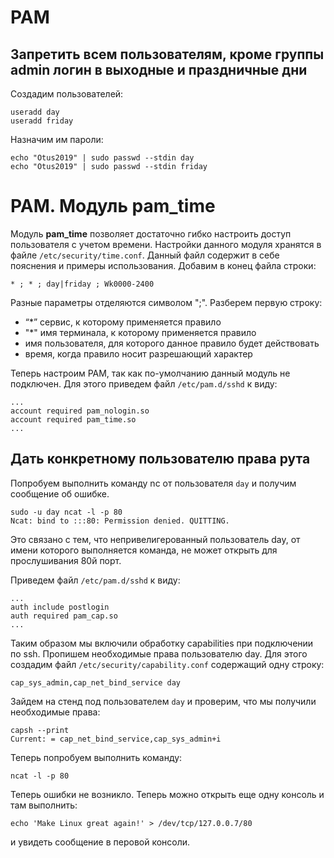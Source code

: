 # PAM

## Запретить всем пользователям, кроме группы admin логин в выходные и праздничные дни

Cоздадим пользователей:

```
useradd day
useradd friday
```

Назначим им пароли:

```
echo "Otus2019" | sudo passwd --stdin day
echo "Otus2019" | sudo passwd --stdin friday
```

# PAM. Модуль pam_time
Модуль **pam_time** позволяет достаточно гибко настроить доступ пользователя с учетом времени. Настройки данного модуля хранятся в файле ``/etc/security/time.conf``. Данный файл содержит в себе пояснения и примеры использования. Добавим в конец файла строки:

```
* ; * ; day|friday ; Wk0000-2400
```

Разные параметры отделяются символом ";". Разберем первую строку:
- “*” сервис, к которому применяется правило
- "*" имя терминала, к которому применяется правило
- имя пользователя, для которого данное правило будет действовать
- время, когда правило носит разрешающий характер

Теперь настроим PAM, так как по-умолчанию данный модуль не подключен.
Для этого приведем файл ``/etc/pam.d/sshd`` к виду:

```
...
account required pam_nologin.so
account required pam_time.so
...
```

## Дать конкретному пользователю права рута

Попробуем выполнить команду nc от пользователя ``day`` и получим сообщение об ошибке.

```
sudo -u day ncat -l -p 80
Ncat: bind to :::80: Permission denied. QUITTING.
```

Это связано с тем, что непривелигерованный пользователь day, от имени которого выполняется команда, не может открыть для прослушивания 80й порт.

Приведем файл ``/etc/pam.d/sshd`` к виду:

```
...
auth include postlogin
auth required pam_cap.so
...
```

Таким образом мы включили обработку capabilities при подключении по ssh. Пропишем необходимые права пользователю day. Для этого создадим файл ``/etc/security/capability.conf`` содержащий одну строку:

```
cap_sys_admin,cap_net_bind_service day

```

Зайдем на стенд под пользователем ``day`` и проверим, что мы получили необходимые права:

```
capsh --print
Current: = cap_net_bind_service,cap_sys_admin+i
```

Теперь попробуем выполнить команду:

```
ncat -l -p 80
```

Теперь ошибки не возникло. Теперь можно открыть еще одну консоль и там выполнить:

```
echo 'Make Linux great again!' > /dev/tcp/127.0.0.7/80
```

и увидеть сообщение в перовой консоли.
